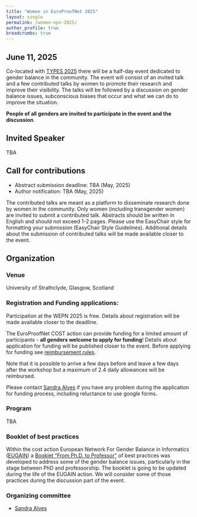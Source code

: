 ```yaml
---
title: "Women in EuroProofNet 2025"
layout: single
permalink: /women-epn-2025/
author_profile: true
breadcrumbs: true
---
```


## June 11, 2025

Co-located with [TYPES 2025](https://msp.cis.strath.ac.uk/types2025/) there will be a half-day event dedicated to gender balance in the community.
The event will consist of an invited talk and a few contributed talks by women to promote their research and improve their visibility. 
The talks will be followed by a discussion on gender balance issues, subconscious biases that occur and what we can do to improve the situation.

**People of all genders are invited to participate in the event and the discussion**.

## Invited Speaker

TBA

## Call for contributions
* Abstract submission deadline: TBA (May, 2025)
* Author notification:  TBA (May, 2025)

The contributed talks are meant as a platform to disseminate research done by women in the community. Only women (including transgender women) are invited to submit a contributed talk. Abstracts should be written in English and should not exceed 1-2 pages. Please use the EasyChair style for formatting your submission (EasyChair Style Guidelines). Additional details about the submission of contributed talks will be made available closer to the event.


## Organization

### Venue

University of Strathclyde, Glasgow, Scotland

### Registration and Funding applications:

Participation at the WEPN 2025 is free. Details about registration will be made available closer to the deadline.

The EuroProofNet COST action can provide funding for a limited amount of participants - **all genders welcome to apply for funding**! 
Details about application for funding will be published closer to the event. Before applying for funding see [reimbursement rules](../reimbursement-rules).

Note that it is possible to arrive a few days before and leave a few days after the workshop but a maximum of 2.4 daily allowances will be reimbursed.

Please contact [Sandra Alves](sandra@fc.up.pt) if you have any problem during the application for funding process, including reluctance to use google forms.

### Program

TBA

### Booklet of best practices
Within the cost action European Network For Gender Balance in Informatics ([EUGAIN](https://eugain.eu/)) a [Booklet “From Ph.D. to Professor”](https://eugain.eu/results/deliverables/) of best practices was developed to address some of the gender balance issues, particularly in the stage between PhD and professorship. The booklet is going to be updated during the life of the EUGAIN action.
We will consider some of those practices during the discussion part of the event.

### Organizing committee
* [Sandra Alves](https://www.dcc.fc.up.pt/~sandra/Home/Home.html)
